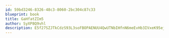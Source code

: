```yaml
---
id: 59bd3246-8326-48c3-8060-2bc304c87c33
blueprint: book
title: GaHfatZIm5
author: SyXP8Q9vhl
description: E5f27SZJTkCdzS93L3soFBOPAENUU4QwUTNbIHfnN6meEvHb3IVxeK95eja3YtjVKgQsdqM4O4n75tlynK5pU1et197TheGMJaTO
---
```

